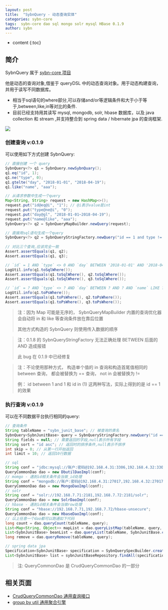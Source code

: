```yaml
---
layout: post
title:  "SybnQuery - 动态查询实体"
categories: sybn-core
tags:  sybn-core dao sql mongo solr mysql HBase 0.1.9
author: sybn
---
```


* content
{:toc}

## 简介
SybnQuery 属于 [sybn-core 项目]({{site.baseurl}}/2018/03/28/sybn-core/)

他是动态的查询对象,借鉴于 queryDSL 中的动态查询对象。用于动态构建查询，并用于读写不同数据库。
* 相当于sql语句的where部分,可以存储and/or等逻辑条件和大于小于等于,between,like,in等对比的条件.
* 目前已经支持用其读写 mysql, mongodb, solr, hbase 数据库，以及 java collection 和 stream ,并支持整合到 spring data / hibernate jpa 的查询框架.

![]({{site.baseurl}}/images/sybn_query_3.png)



### 创建查询 v:0.1.9
可以使用如下方式创建 SybnQuery:
```java
// 直接创建 一个 query
SybnQuery<?> q1 = SybnQuery.newSybnQuary();
q1.eq("id", 1);
q1.ne("type", 0);
q1.gtelte("day", "2018-01-01", "2018-04-19");
q1.like("name", "aaa");

// 从请求参数中生成一个query
Map<String, String> request = new HashMap<>();
request.put("id@eq@i", "1"); // @i表示value是int
request.put("type@ne@i", "0");
request.put("day@gl", "2018-01-01~2018-04-19");
request.put("name@like", "aaa");
SybnQuery<?> q2 = SybnQueryMapBuilder.newQuery(request);

// 直接用sql语句生成一个query
SybnQuery<?> q2 = SybnQueryStringFactory.newQuery("id == 1 and type != 0 and day between '2018-01-01' and '2018-04-19' and name like '%aaa%'");
      
// 对比三个查询,应该完全一致
Assert.assertEquals(q1, q2);
Assert.assertEquals(q1, q3);

// `id` = 1 AND `type` <> 0 AND `day` BETWEEN '2018-01-01' AND '2018-04-19' AND `name` LIKE '%aaa%'
LogUtil.info(q1.toSqlWhere());
Assert.assertEquals(q1.toSqlWhere(), q2.toSqlWhere());
Assert.assertEquals(q1.toSqlWhere(), q3.toSqlWhere());

// `id` = ? AND `type` <> ? AND `day` BETWEEN ? AND ? AND `name` LIKE ?
LogUtil.info(q1.toPsWhere());
Assert.assertEquals(q1.toPsWhere(), q2.toPsWhere());
Assert.assertEquals(q1.toPsWhere(), q3.toPsWhere());

```
> 注：因为 Map 可能是无序的， SybnQueryMapBuilder 内置的查询优化器会自动将 in 和 like 等查询条件放在靠后位置
>
> 其他方式构造的 SybnQuery 则使用传入数据的顺序

> 注：0.1.8 的 SybnQueryStringFactory 无法正确处理  BETWEEN 后面的 AND 造成报错
> 
> 此 bug 在 0.1.9 中已经修复


> 注：不论使用那种方式， 构造单个值的 in 查询和构造首尾值相同的 between 查询， 都会被替换为 == 查询， not in 会被替换为 !=
>
> 例： id between 1 and 1 和  id in (1) 这两种写法，实际上得到的是 id == 1 的效果

### 执行查询 v:0.1.9
可以在不同数据平台执行相同的query:
```java
// 查询条件
String tableName = "sybn_junit_base"; // 被查询的表名
SybnQuery<SybnJunitBase> query = SybnQueryStringFactory.newQuery("id == 1 and type != 0 and name like '%aaa%'", SybnJunitBase.class);
String fields = null; // 需要返回的字段,null表示所有字段
String sort = "id asc"; // 返回时的排序条件,null表示不排序
int skip = 0; // 从第一行开始返回
int limit = 10; // 返回10行数据

// sql
String conf = "jdbc:mysql://账户:密码@192.168.4.31:3306,192.168.4.32:3306/test";
QueryCommonDao dao = new DbutilDaoImpl(conf);
// momgo - 遇到id相关条件会当做_id处理
String conf = "mongodb://账户:密码@192.168.4.31:27017,192.168.4.32:27017/test";
QueryCommonDao dao = new MongoDaoImpl(conf);
// solr
String conf = "solr://192.168.7.71:2181,192.168.7.72:2181/solr";
QueryCommonDao dao = new SolrDaoImpl(conf);
// hbase - 遇到id相关条件会当做row处理
String conf = "hbase://192.168.7.71,192.168.7.72/hbase-unsecure";
QueryCommonDao dao = new HbaseDaoImpl(conf);
// 以上任意一个dao都可以跑通如下代码
long count = dao.queryCount(tableName, query); 
List<Map<String, Object>> mapList = dao.queryListMap(tableName, query, fields, sort, skip, limit);
List<SybnJunitBase> beanList = dao.queryList(tableName, SybnJunitBase.class, query, fields, sort, skip, limit);
long remove = dao.queryRemove(tableName, query);

// spring data jpa
Specification<SybnJunitBase> specification = SybnQuerySpecBuilder.create(query);
List<SybnJunitBase> list = sybnJunitBaseRepository.findAll(specification);
```
> 注: QueryCommonDao 是 CrudQueryCommonDao 的一部分

## 相关页面
- [CrudQueryCommonDao 通用查询接口]({{site.baseurl}}/2018/03/28/crud-query-common-dao/)
- [group by util 通用聚合引擎]({{site.baseurl}}/2018/04/12/group-by-util/)

